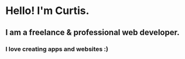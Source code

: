 # Hello! I'm Curtis.

## I am a freelance & professional web developer.

### I love creating apps and websites :)
